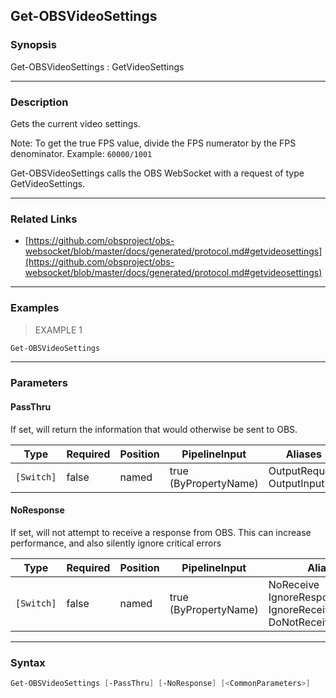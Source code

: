 Get-OBSVideoSettings
--------------------




### Synopsis
Get-OBSVideoSettings : GetVideoSettings



---


### Description

Gets the current video settings.

Note: To get the true FPS value, divide the FPS numerator by the FPS denominator. Example: `60000/1001`


Get-OBSVideoSettings calls the OBS WebSocket with a request of type GetVideoSettings.



---


### Related Links
* [https://github.com/obsproject/obs-websocket/blob/master/docs/generated/protocol.md#getvideosettings](https://github.com/obsproject/obs-websocket/blob/master/docs/generated/protocol.md#getvideosettings)





---


### Examples
> EXAMPLE 1

```PowerShell
Get-OBSVideoSettings
```


---


### Parameters
#### **PassThru**

If set, will return the information that would otherwise be sent to OBS.






|Type      |Required|Position|PipelineInput        |Aliases                      |
|----------|--------|--------|---------------------|-----------------------------|
|`[Switch]`|false   |named   |true (ByPropertyName)|OutputRequest<br/>OutputInput|



#### **NoResponse**

If set, will not attempt to receive a response from OBS.
This can increase performance, and also silently ignore critical errors






|Type      |Required|Position|PipelineInput        |Aliases                                                                |
|----------|--------|--------|---------------------|-----------------------------------------------------------------------|
|`[Switch]`|false   |named   |true (ByPropertyName)|NoReceive<br/>IgnoreResponse<br/>IgnoreReceive<br/>DoNotReceiveResponse|





---


### Syntax
```PowerShell
Get-OBSVideoSettings [-PassThru] [-NoResponse] [<CommonParameters>]
```
